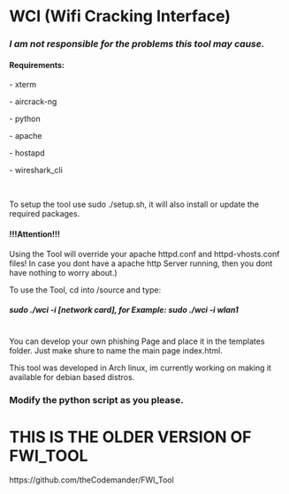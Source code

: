 <html>
<body>
  <h1>WCI (Wifi Cracking Interface)</h1> 

  <h3><b><i>I am not responsible for the problems this tool may cause.</i></b> </h3>
  <h4>Requirements:</h4>
  <p>- xterm</p>
  <p>- aircrack-ng</p>
  <p>- python</p>
  <p>- apache</p>
  <p>- hostapd</p>
  <p>- wireshark_cli</p>
  <br><p>To setup the tool use sudo ./setup.sh, it will also install or update the required packages.</p>
  
  <h4>!!!Attention!!!</h4> Using the Tool will override your apache httpd.conf and httpd-vhosts.conf files! In case you dont have a apache http Server running, then   you dont have nothing to worry about.)
  

  


  To use the Tool, cd into /source and type: <br>

  <h5>sudo ./wci -i [network card],      for Example:       sudo ./wci -i wlan1</h5>

  <br>You can develop your own phishing Page and place it in the templates folder. Just make shure to name the main page index.html.

  This tool was developed in Arch linux, im currently working on making it available for debian based distros.
  <h3><b>Modify the python script as you please.</b></h3>



  <h1>THIS IS THE OLDER VERSION OF FWI_TOOL  </h1>
      https://github.com/theCodemander/FWI_Tool

</body>

</html>
